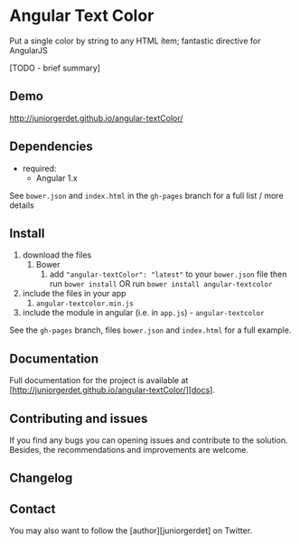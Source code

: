 # Angular Text Color

   Put a single color by string to any HTML ítem; fantastic directive for AngularJS

[TODO - brief summary]

## Demo
http://juniorgerdet.github.io/angular-textColor/

## Dependencies
- required:
	* Angular 1.x

See `bower.json` and `index.html` in the `gh-pages` branch for a full list / more details

## Install
1. download the files
	1. Bower
		1. add `"angular-textColor": "latest"` to your `bower.json` file then run `bower install` OR run `bower install angular-textcolor`
2. include the files in your app
	1. `angular-textcolor.min.js`
3. include the module in angular (i.e. in `app.js`) - `angular-textcolor`

See the `gh-pages` branch, files `bower.json` and `index.html` for a full example.

## Documentation
Full documentation for the project is available at [http://juniorgerdet.github.io/angular-textColor/][docs].


## Contributing and issues

If you find any bugs you can opening issues  and contribute to the solution. Besides,  the  recommendations and improvements are welcome. 

## Changelog

## Contact

You may also want to follow the [author][juniorgerdet] on Twitter.
